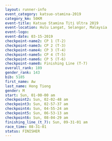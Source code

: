 ```yaml
---
layout: runner-info 
event_category: katsuo-stamina-2019 
category_km: 50KM 
event-title: Katsuo Stamina Titi Ultra 2019 
event-location: Hulu Langat, Selangor, Malaysia 
event-logo: 
event-date: 03-15-2019 
checkpoint-name2: CP 1 (T-2) 
checkpoint-name3: CP 2 (T-3) 
checkpoint-name4: CP 3 (T-4) 
checkpoint-name5: CP 4 (T-5) 
checkpoint-name6: CP 5 (T-6) 
checkpoint-name8: Finishing Line (T-7) 
overall_rank: 189
gender_rank: 143
bib: 5185
first_name: Aw
last_name: Hong Tiong
gender: M
start: Sun, 01-00-00 am
checkpoint2: Sun, 02-02-48 am
checkpoint3: Sun, 02-57-37 am
checkpoint4: Sun, 04-55-24 am
checkpoint5: Sun, 06-53-13 am
checkpoint6: Sun, 08-04-29 am
finishing_line_(t_7): Sun, 09-31-01 am
race_time: 08-31-01
status: FINISHER
---
```

